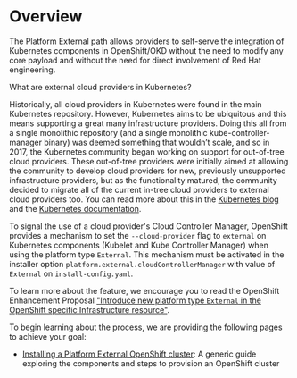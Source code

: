 # Overview

The Platform External path allows providers to self-serve the integration of
Kubernetes components in OpenShift/OKD without the need to modify any core payload
and without the need for direct involvement of Red Hat engineering.

What are external cloud providers in Kubernetes?

Historically, all cloud providers in Kubernetes were found in the main Kubernetes repository.
However, Kubernetes aims to be ubiquitous and this means supporting a great many infrastructure
providers. Doing this all from a single monolithic repository (and a single monolithic kube-controller-manager
binary) was deemed something that wouldn’t scale, and so in 2017, the Kubernetes community began working
on support for out-of-tree cloud providers. These out-of-tree providers were initially aimed at
allowing the community to develop cloud providers for new, previously unsupported infrastructure providers,
but as the functionality matured, the community decided to migrate all of the current in-tree cloud providers
to external cloud providers too. You can read more about this in the
[Kubernetes blog](https://kubernetes.io/blog/2019/04/17/the-future-of-cloud-providers-in-kubernetes/)
and the [Kubernetes documentation](https://kubernetes.io/docs/concepts/architecture/cloud-controller/).

To signal the use of a cloud provider's Cloud Controller Manager, OpenShift provides
a mechanism to set the `--cloud-provider` flag to `external` on Kubernetes components (Kubelet and Kube Controller
Manager) when using the platform type `External`. This mechanism must be activated in the installer option
`platform.external.cloudControllerManager` with value of `External` on `install-config.yaml`.

To learn more about the feature, we encourage you to read the OpenShift Enhancement Proposal
["Introduce new platform type `External` in the OpenShift specific Infrastructure resource"](https://github.com/openshift/enhancements/blob/master/enhancements/cloud-integration/infrastructure-external-platform-type.md).

To begin learning about the process, we are providing the following pages to achieve your goal:

- [Installing a Platform External OpenShift cluster](./installing.md): A generic
  guide exploring the components and steps to provision an OpenShift cluster